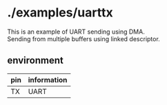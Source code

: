 # ./examples/uarttx

This is an example of UART sending using DMA.  
Sending from multiple buffers using linked descriptor.  

## environment

| pin | information |
| -- | -- |
| TX | UART |


